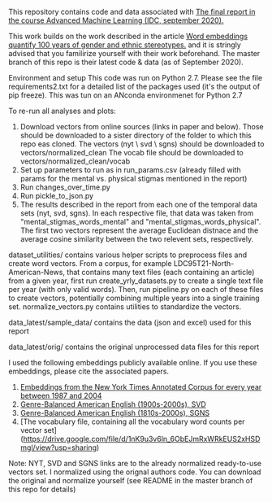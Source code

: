 This repository contains code and data associated with [The final report in the course Advanced Machine Learning (IDC, september 2020).](https://github.com/Amannor/EmbeddingDynamicStereotypes/blob/final-proj-temporal-social-stigmas/temporal_changes_in_social_stigmas.pdf) 

This work builds on the work described in the article [Word embeddings quantify 100 years of gender and ethnic stereotypes.](http://gargnikhil.com/files/pdfs/GSJZ18_embedstereotypes.pdf) and it is stringly advised that you familirize yourself with their work beforehand. The master branch of this repo is their latest code & data (as  of September 2020).

Environment and setup
This code was run on Python 2.7. Please see the file requirements2.txt for a detailed list of the packages used (it's the output of pip freeze). This was tun on an ANconda environmenet for Python 2.7


To re-run all analyses and plots:
1. Download vectors from online sources (links in paper and below).
   Those should be downloaded to a sister directory of the folder to which this repo eas cloned.
   The vectors (nyt \ svd \ sgns) should be downloaded to vectors/normalized_clean
   The vocab file should be downloaded to vectors/normalized_clean/vocab
2. Set up parameters to run as in run_params.csv (already filled with params for the mental vs. physical stigmas mentioned in the report)
3. Run changes_over_time.py
4. Run pickle_to_json.py
5. The results described in the report from each one of the temporal data sets (nyt, svd, sgns). In each respective file, that data was taken from "mental_stigmas_words_mental" and "mental_stigmas_words_physical". The first two vectors represent the average Euclidean distnace and the average cosine similarity between the two relevent sets, respectively. 

dataset_utilities/ contains various helper scripts to preprocess files and create word vectors. From a corpus, for example LDC95T21-North-American-News, that contains many text files (each containing an article) from a given year, first run create_yrly_datasets.py to create a single text file per year (with only valid words). Then, run pipeline.py on each of these files to create vectors, potentially combining multiple years into a single training set. normalize_vectors.py contains utilities to standardize the vectors.

data_latest/sample_data/ contains the data (json and excel) used for this report


data_latest/orig/ contains the original unprocessed data files for this report

I used the following embeddings publicly available online. If you use these embeddings, please cite the associated papers.


1. [Embeddings from the New York Times Annotated Corpus for every year between 1987 and 2004](https://drive.google.com/file/d/1JNy19NfBwNj5JWj71UipA-zrFVIsYp1p/view?usp=sharing)
2. [Genre-Balanced American English (1900s-2000s), SVD](https://drive.google.com/file/d/1YajeJU2tQOG6GEgX_HXe8uOBveFxDjcc/view?usp=sharing)
3. [Genre-Balanced American English (1810s-2000s), SGNS](https://drive.google.com/file/d/1HdSxw_un9en7G14Kkm38d2ko0uSrSL0A/view?usp=sharing)
4. [The vocabulary file, containing all the vocabulary word counts per vector set] (https://drive.google.com/file/d/1nK9u3v6ln_6ObEJmRxWRkEUS2xHSDmgl/view?usp=sharing)

Note: NYT, SVD and SGNS links are to the already normalized ready-to-use vectors set. I normalized using the orignal authors code. You can download the original and normalize yourself (see README in the master branch of this repo for details)




